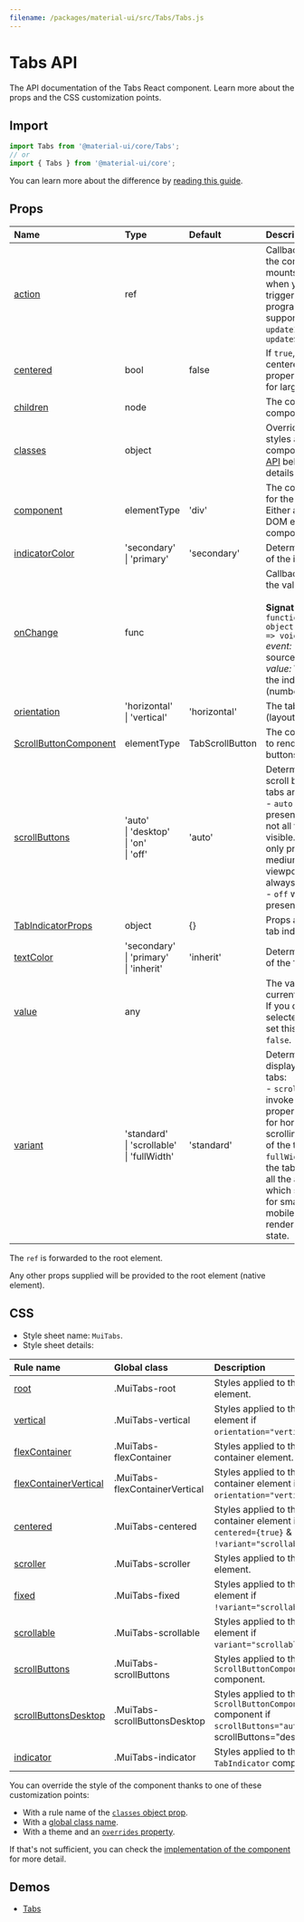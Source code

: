 ```yaml
---
filename: /packages/material-ui/src/Tabs/Tabs.js
---
```


<!--- This documentation is automatically generated, do not try to edit it. -->

# Tabs API

<p class="description">The API documentation of the Tabs React component. Learn more about the props and the CSS customization points.</p>

## Import

```js
import Tabs from '@material-ui/core/Tabs';
// or
import { Tabs } from '@material-ui/core';
```

You can learn more about the difference by [reading this guide](/guides/minimizing-bundle-size/).



## Props

| Name | Type | Default | Description |
|:-----|:-----|:--------|:------------|
| <a class="anchor-link" id="props--action"></a><a href="#props--action" title="link to the prop on this page" class="prop-name">action</a> | <span class="prop-type">ref</span> |  | Callback fired when the component mounts. This is useful when you want to trigger an action programmatically. It supports two actions: `updateIndicator()` and `updateScrollButtons()` |
| <a class="anchor-link" id="props--centered"></a><a href="#props--centered" title="link to the prop on this page" class="prop-name">centered</a> | <span class="prop-type">bool</span> | <span class="prop-default">false</span> | If `true`, the tabs will be centered. This property is intended for large views. |
| <a class="anchor-link" id="props--children"></a><a href="#props--children" title="link to the prop on this page" class="prop-name">children</a> | <span class="prop-type">node</span> |  | The content of the component. |
| <a class="anchor-link" id="props--classes"></a><a href="#props--classes" title="link to the prop on this page" class="prop-name">classes</a> | <span class="prop-type">object</span> |  | Override or extend the styles applied to the component. See [CSS API](#css) below for more details. |
| <a class="anchor-link" id="props--component"></a><a href="#props--component" title="link to the prop on this page" class="prop-name">component</a> | <span class="prop-type">elementType</span> | <span class="prop-default">'div'</span> | The component used for the root node. Either a string to use a DOM element or a component. |
| <a class="anchor-link" id="props--indicatorColor"></a><a href="#props--indicatorColor" title="link to the prop on this page" class="prop-name">indicatorColor</a> | <span class="prop-type">'secondary'<br>&#124;&nbsp;'primary'</span> | <span class="prop-default">'secondary'</span> | Determines the color of the indicator. |
| <a class="anchor-link" id="props--onChange"></a><a href="#props--onChange" title="link to the prop on this page" class="prop-name">onChange</a> | <span class="prop-type">func</span> |  | Callback fired when the value changes.<br><br>**Signature:**<br>`function(event: object, value: any) => void`<br>*event:* The event source of the callback<br>*value:* We default to the index of the child (number) |
| <a class="anchor-link" id="props--orientation"></a><a href="#props--orientation" title="link to the prop on this page" class="prop-name">orientation</a> | <span class="prop-type">'horizontal'<br>&#124;&nbsp;'vertical'</span> | <span class="prop-default">'horizontal'</span> | The tabs orientation (layout flow direction). |
| <a class="anchor-link" id="props--ScrollButtonComponent"></a><a href="#props--ScrollButtonComponent" title="link to the prop on this page" class="prop-name">ScrollButtonComponent</a> | <span class="prop-type">elementType</span> | <span class="prop-default">TabScrollButton</span> | The component used to render the scroll buttons. |
| <a class="anchor-link" id="props--scrollButtons"></a><a href="#props--scrollButtons" title="link to the prop on this page" class="prop-name">scrollButtons</a> | <span class="prop-type">'auto'<br>&#124;&nbsp;'desktop'<br>&#124;&nbsp;'on'<br>&#124;&nbsp;'off'</span> | <span class="prop-default">'auto'</span> | Determine behavior of scroll buttons when tabs are set to scroll:<br>- `auto` will only present them when not all the items are visible. - `desktop` will only present them on medium and larger viewports. - `on` will always present them. - `off` will never present them. |
| <a class="anchor-link" id="props--TabIndicatorProps"></a><a href="#props--TabIndicatorProps" title="link to the prop on this page" class="prop-name">TabIndicatorProps</a> | <span class="prop-type">object</span> | <span class="prop-default">{}</span> | Props applied to the tab indicator element. |
| <a class="anchor-link" id="props--textColor"></a><a href="#props--textColor" title="link to the prop on this page" class="prop-name">textColor</a> | <span class="prop-type">'secondary'<br>&#124;&nbsp;'primary'<br>&#124;&nbsp;'inherit'</span> | <span class="prop-default">'inherit'</span> | Determines the color of the `Tab`. |
| <a class="anchor-link" id="props--value"></a><a href="#props--value" title="link to the prop on this page" class="prop-name">value</a> | <span class="prop-type">any</span> |  | The value of the currently selected `Tab`. If you don't want any selected `Tab`, you can set this property to `false`. |
| <a class="anchor-link" id="props--variant"></a><a href="#props--variant" title="link to the prop on this page" class="prop-name">variant</a> | <span class="prop-type">'standard'<br>&#124;&nbsp;'scrollable'<br>&#124;&nbsp;'fullWidth'</span> | <span class="prop-default">'standard'</span> | Determines additional display behavior of the tabs:<br> - `scrollable` will invoke scrolling properties and allow for horizontally  scrolling (or swiping) of the tab bar.  -`fullWidth` will make the tabs grow to use all the available space,  which should be used for small views, like on mobile.  - `standard` will render the default state. |

The `ref` is forwarded to the root element.

Any other props supplied will be provided to the root element (native element).

## CSS

- Style sheet name: `MuiTabs`.
- Style sheet details:

| Rule name | Global class | Description |
|:-----|:-------------|:------------|
| <a class="anchor-link" title="link to the rule name on this page" id="css--root"></a><a href="#css--root" class="prop-name">root</a> | <span class="prop-name">.MuiTabs-root</span> | Styles applied to the root element.
| <a class="anchor-link" title="link to the rule name on this page" id="css--vertical"></a><a href="#css--vertical" class="prop-name">vertical</a> | <span class="prop-name">.MuiTabs-vertical</span> | Styles applied to the root element if `orientation="vertical"`.
| <a class="anchor-link" title="link to the rule name on this page" id="css--flexContainer"></a><a href="#css--flexContainer" class="prop-name">flexContainer</a> | <span class="prop-name">.MuiTabs-flexContainer</span> | Styles applied to the flex container element.
| <a class="anchor-link" title="link to the rule name on this page" id="css--flexContainerVertical"></a><a href="#css--flexContainerVertical" class="prop-name">flexContainerVertical</a> | <span class="prop-name">.MuiTabs-flexContainerVertical</span> | Styles applied to the flex container element if `orientation="vertical"`.
| <a class="anchor-link" title="link to the rule name on this page" id="css--centered"></a><a href="#css--centered" class="prop-name">centered</a> | <span class="prop-name">.MuiTabs-centered</span> | Styles applied to the flex container element if `centered={true}` & `!variant="scrollable"`.
| <a class="anchor-link" title="link to the rule name on this page" id="css--scroller"></a><a href="#css--scroller" class="prop-name">scroller</a> | <span class="prop-name">.MuiTabs-scroller</span> | Styles applied to the tablist element.
| <a class="anchor-link" title="link to the rule name on this page" id="css--fixed"></a><a href="#css--fixed" class="prop-name">fixed</a> | <span class="prop-name">.MuiTabs-fixed</span> | Styles applied to the tablist element if `!variant="scrollable"`.
| <a class="anchor-link" title="link to the rule name on this page" id="css--scrollable"></a><a href="#css--scrollable" class="prop-name">scrollable</a> | <span class="prop-name">.MuiTabs-scrollable</span> | Styles applied to the tablist element if `variant="scrollable"`.
| <a class="anchor-link" title="link to the rule name on this page" id="css--scrollButtons"></a><a href="#css--scrollButtons" class="prop-name">scrollButtons</a> | <span class="prop-name">.MuiTabs-scrollButtons</span> | Styles applied to the `ScrollButtonComponent` component.
| <a class="anchor-link" title="link to the rule name on this page" id="css--scrollButtonsDesktop"></a><a href="#css--scrollButtonsDesktop" class="prop-name">scrollButtonsDesktop</a> | <span class="prop-name">.MuiTabs-scrollButtonsDesktop</span> | Styles applied to the `ScrollButtonComponent` component if `scrollButtons="auto"` or scrollButtons="desktop"`.
| <a class="anchor-link" title="link to the rule name on this page" id="css--indicator"></a><a href="#css--indicator" class="prop-name">indicator</a> | <span class="prop-name">.MuiTabs-indicator</span> | Styles applied to the `TabIndicator` component.

You can override the style of the component thanks to one of these customization points:

- With a rule name of the [`classes` object prop](/customization/components/#overriding-styles-with-classes).
- With a [global class name](/customization/components/#overriding-styles-with-global-class-names).
- With a theme and an [`overrides` property](/customization/globals/#css).

If that's not sufficient, you can check the [implementation of the component](https://github.com/mui-org/material-ui/blob/master/packages/material-ui/src/Tabs/Tabs.js) for more detail.

## Demos

- [Tabs](/components/tabs/)

